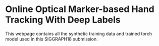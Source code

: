 # Online Optical Marker-based Hand Tracking With Deep Labels
This webpage contains all the synthetic training data and trained torch model used in this SIGGRAPH18 submission. 

